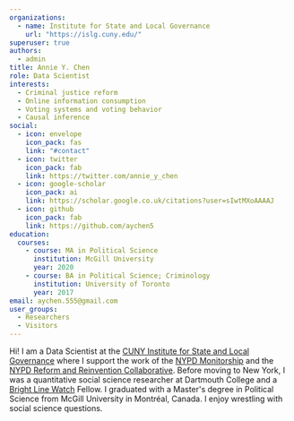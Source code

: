 ```yaml
---
organizations:
  - name: Institute for State and Local Governance
    url: "https://islg.cuny.edu/"
superuser: true
authors:
  - admin
title: Annie Y. Chen
role: Data Scientist
interests:
  - Criminal justice reform
  - Online information consumption
  - Voting systems and voting behavior
  - Causal inference
social:
  - icon: envelope
    icon_pack: fas
    link: "#contact"
  - icon: twitter
    icon_pack: fab
    link: https://twitter.com/annie_y_chen
  - icon: google-scholar
    icon_pack: ai
    link: https://scholar.google.co.uk/citations?user=sIwtMXoAAAAJ
  - icon: github
    icon_pack: fab
    link: https://github.com/aychen5
education:
  courses:
    - course: MA in Political Science
      institution: McGill University
      year: 2020
    - course: BA in Political Science; Criminology
      institution: University of Toronto
      year: 2017
email: aychen.555@gmail.com
user_groups:
  - Researchers
  - Visitors
---
```

Hi! I am a Data Scientist at the [CUNY Institute for State and Local Governance](https://islg.cuny.edu/) where I support the work of the [NYPD Monitorship](https://www.safetyandjusticechallenge.org/) and the [NYPD Reform and Reinvention Collaborative](https://www.nyc.gov/site/policereform/index.page). Before moving to New York, I was a quantitative social science researcher at Dartmouth College and a [Bright Line Watch](http://brightlinewatch.org/) Fellow. I graduated with a Master's degree in Political Science from McGill University in Montréal, Canada. I enjoy wrestling with social science questions.














